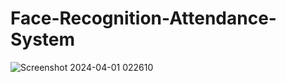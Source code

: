 ﻿# Face-Recognition-Attendance-System
![Screenshot 2024-04-01 022610](https://github.com/BD8KR3M/Face-Recognition-Attendance-System/assets/57522482/99907d91-a068-42d9-a130-59e3ca0357cb)
